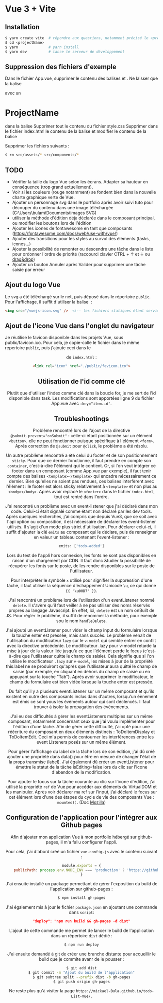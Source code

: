 # Vue 3 + Vite

## Installation

```bash
$ yarn create vite  # répondre aux questions, notamment précisé le <projectName>
$ cd <projectName>
$ yarn              # yarn install
$ yarn dev          # lance le serveur de développement
```

## Suppression des fichiers d'exemple

Dans le fichier App.vue, supprimer le contenu des balises <script></script> et <style></style>.
Ne laisser que la balise <div></div> avec un <h1>ProjectName</h1> dans la balise <template></template>
Supprimer tout le contenu du fichier style.css
Supprimer dans le fichier index.html le contenu de la balise <link /> et modifier le contenu de la balise <title></title>

Supprimer les fichiers suivants :

```bash
$ rm src/assets/* src/components/*
```

## TODO

- Vérifier la taille du logo Vue selon les écrans. Adapter sa hauteur en conséquence (trop grand actuellement).
- Voir si les couleurs (rouge notamment) se fondent bien dans la nouvelle charte graphique verte de Vue.
- Ajouter un personnage svg dans le portfolio après avoir suivi tuto pour découper du contenu dans une image téléchargée (C:\Users\bulam\Documents\images SVG)
- utiliser la méthode d'édition déjà déclarée dans le composant principal, ou modifier les boutons lors de l'édition
- Ajouter les icones de fontawesome en tant que composants (https://fontawesome.com/docs/web/use-with/vue/)
- Ajouter des transitions pour les styles au survol des éléments (tasks, icones...)
- Ajouter la possibilité de remonter ou descendre une tâche dans le liste pour ordonner l'ordre de priorité (raccourci clavier CTRL + &uarr; et &darr; ou [drag&drop](https://learnvue.co/articles/vue-drag-and-drop))
- Ajouter un bouton Annuler après Valider pour supprimer une tâche saisie par erreur

## Ajout du logo Vue

Le svg a été téléchargé sur le net, puis déposé dans le répertoire `public`.
Pour l'affichage, il suffit d'utiliser la balise <img> :

```html
<img src="/vuejs-icon.svg" />  <!-- les fichiers statiques étant servis depuis la racine public, inutile de préciser le chemin complet ../public/vuejs-icon.svg -->
```

## Ajout de l'icone Vue dans l'onglet du navigateur

Je réutilise le favicon disponible dans les projets Vue, sous public/favicon.ico.
Pour cela, je copie-colle le fichier dans le même répertoire `public`, puis j'ajoute ceci dans le <header> de `index.html` :

```html
<link rel="icon" href="./public/favicon.ico">
```

## Utilisation de l'id comme clé

Plutôt que d'utiliser l'index comme clé dans la boucle for, je me sert de l'id disponible dans task.
Les modifications sont apportées ligne 9 du fichier App.vue avec `:key="item.id"`.

## Troubleshootings

Problème rencontré lors de l'ajout de la directive `@submit.prevent="onSubmit"` : celle-ci étant positionnée sur un élément `<button>`, elle ne peut fonctionner puisque spécifique à l'élément `<form>`.
Après correction de `@submit` pour `@click`, le problème a été résolu.

Un autre problème rencontré a été celui du footer et de son positionnement `sticky`. Pour que ce dernier fonctionne, il faut prendre en compte son `container`, c'est-à-dire l'élément qui le contient. Or, si l'on veut intégrer ce footer dans un composant (comme App.vue par exemple), il faut tenir compte des balises `<template></template>` qui encadre nécessairement ce dernier. Bien qu'elles ne soient pas rendues, ces balises interfèrent avec l'élément : le footer est alors sticky relativement à `<template>` et non plus au `<body></body>`.
Après avoir replacé le `<footer>` dans le fichier `index.html`, tout est rentré dans l'ordre.

J'ai rencontré un problème avec un event-listener que j'ai déclaré dans mon code.
Celui-ci était signalé comme étant non déclaré par les dev tools.
Après quelques recherches, j'ai compris que depuis Vue3, que ce soit avec l'api option ou composition, il est nécessaire de déclarer les event-listener utilisés. Il s'agit d'un mode plus strict d'utilisation.
Pour déclarer celui-ci, il suffit d'ajouter la clé `emits` au composant qui le déclare, puis de renseigner en valeur un tableau contenant l'event-listener :

```js
emits: ['todo-added']
```

Lors du test de l'appli hors connexion, les fonts ne sont pas disponibles en raison d'un chargement par CDN.
Il faut donc &tudier la possibilité de récupérer les fonts sur le poste, de les rendre disponibles sur le poste de l'utilisateur.

Pour interpréter le symbole `x` utilisé pour signifier la suppression d'une tâche, il faut utiliser la séquence d'échappement Unicode `\u`, ce qui donne `{{ '\u00D7' }}`.

J'ai rencontré un problème lors de l'utilisation d'un eventListener nommé `delete`. Il s'avère qu'il faut veiller à ne pas utiliser des noms réservés propres au langage Javascript. En effet, ici, `delete` est un nom onBuilt de JS.
Pour régler le problème, il suffit de renommer la méthode, pour exemple sou le nom `handleDelete`.

J'ai ajouté un eventListener pour vider le champ input du formulaire lorsque la touche enter est pressée, mais sans succès.
Le problème venait de l'utilisation du modificateur `lazy` sur le `v-model` qui semble entrer en conflit avec la directive précédente.
Le modificateur .lazy pour v-model retarde la mise à jour de la valeur liée jusqu'à ce que l'élément perde le focus (c'est-à-dire que l'utilisateur quitte le champ de saisie). Cela signifie que si l'on utilise le modificateur `.lazy` sur `v-model`, les mises à jour de la propriété this.label ne se produiront qu'après que l'utilisateur aura quitté le champ de saisie (par exemple, en cliquant en dehors du champ de saisie ou en appuyant sur la touche "Tab").
Après avoir supprimer le modificateur, le champ du formulaire est bien vidée lorsque la touche enter est pressée.

Du fait qu'il y a plusieurs eventListener sur un même composant et qu'ils existent en outre des composants inclus dans d'autres, lorsqu'un éènement est émis ce sont yous les évèments autour qui sont déclencés. Il faut trouver à isoler la propagation des évènements.

J'ai eu des difficultés à gérer les eventListeners multiples sur un même composant, notamment concernant ceux que j'ai voulu implémenter pour l'édition d'une tâche.
Afin de gérer cette difficulté, j'ai opté pour une réécriture du composant en deux éléments distincts : ToDoItemDisplay et ToDoItemEdit.
Ceci m'a permis de contourner les interférences entre les event Listeners posés sur un même élément.

Pour gérer l'affichage du label de la tâche lors de son édition, j'ai dû créé ajouter une propriété dans data() pour être en mesure de changer l'état de la props transmise (label).
J'ai également dû créer un eventListener pour émettre le statut de la tâche isEditing=false lors du clic sur l'icone d'abandon de la modification.

Pour ajouter le focus sur la tâche courante au clic sur l'icone d'édition, j'ai utilisé la propriété `ref` de Vue pour accéder aux éléments du VirtualDOM et les manipuler.
Après voir déclarer ma ref sur l'input, j'ai déclaré le focus sur cet élément lors d'une des étapes du cycle de vie des composants Vue : `mounted()`. (Doc [Mozilla](https://developer.mozilla.org/en-US/docs/Learn/Tools_and_testing/Client-side_JavaScript_frameworks/Vue_refs_focus_management))

## Configuration de l'application pour l'intégrer aux Github pages

Afin d'ajouter mon application Vue à mon portfolio hébergé sur github-pages, il m'a fallu configurer l'appli.

Pour cela, j'ai d'abord créé un fichier `vue.config.js` avec le contenu suivant :

```js
module.exports = {
    publicPath: process.env.NODE_ENV === 'production' ? 'https://github.com/mickael-Bula/todo-List-Vue' : '/'
}
```

J'ai ensuite installé un package permettant de gérer l'exposition du build de l'application sur github-pages :

```bash
$ npm install gh-pages
```

J'ai également mis à jour le fichier `package.json` en ajoutant une commande dans `script`: 

```json
"deploy": "npm run build && gh-pages -d dist"
```

L'ajout de cette commande me permet de lancer le build de l'application dans un répertoire `dist` dédié :

```bash
$ npm run deploy
```

J'ai ensuite demandé à git de créer une branche distante pour accueillir le build que je commite avanr de le pousser :

```bash
$ git add dist
$ git commit -m "Ajout du build de l'application"
$ git subtree split --prefix dist -b gh-pages
$ git push origin gh-pages
```

Ne reste plus qu'à visiter la page `https://mickael-Bula.github.io/todo-List-Vue/`.